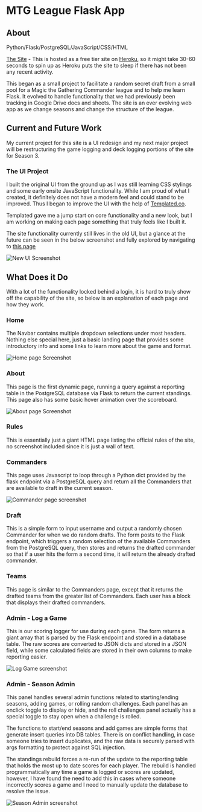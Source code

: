 # MTG League Flask App 
## About
Python/Flask/PostgreSQL/JavaScript/CSS/HTML

[The Site](https://fluffybunnyleague.herokuapp.com/) - This is hosted as a free tier site on [Heroku](https://heroku.com), so it might take 30-60 seconds to spin up as Heroku puts the site to sleep if there has not been any recent activity.

This began as a small project to facilitate a random secret draft from a small pool for a Magic the Gathering Commander league and to help me learn Flask. It evolved to handle functionality that we had previously been tracking in Google Drive docs and sheets. The site is an ever evolving web app as we change seasons and change the structure of the league. 

## Current and Future Work
My current project for this site is a UI redesign and my next major project will be restructuring the game logging and deck logging portions of the site for Season 3. 


### The UI Project
I built the original UI from the ground up as I was still learning CSS stylings and some early onsite JavaScript functionality. While I am proud of what I created, it definitely does not have a modern feel and could stand to be improved. Thus I began to improve the UI with the help of [Templated.co](https://templated.co/).

Templated gave me a jump start on core functionality and a new look, but I am working on making each page something that truly feels like I built it. 

The site functionality currently still lives in the old UI, but a glance at the future can be seen in the below screenshot and fully explored by navigating to [this page](https://fluffybunnyleague.herokuapp.com/new_ui)

![New UI Screenshot](static/assets/webapp_newui.png)


## What Does it Do

With a lot of the functionality locked behind a login, it is hard to truly show off the capability of the site, so below is an explanation of each page and how they work.

### Home

The Navbar contains multiple dropdown selections under most headers. Nothing else special here, just a basic landing page that provides some introductory info and some links to learn more about the game and format.

![Home page Screenshot](static/assets/webapp_home.png)

### About

This page is the first dynamic page, running a query against a reporting table in the PostgreSQL database via Flask to return the current standings. This page also has some basic hover animation over the scoreboard.

![About page Screenshot](static/assets/webapp_about.png)

### Rules

This is essentially just a giant HTML page listing the official rules of the site, no screenshot included since it is just a wall of text.

### Commanders

This page uses Javascript to loop through a Python dict provided by the flask endpoint via a PostgreSQL query and return all the Commanders that are available to draft in the current season.

![Commander page screenshot](static/assets/webapp_comms.png)

### Draft

This is a simple form to input username and output a randomly chosen Commander for when we do random drafts. The form posts to the Flask endpoint, which triggers a random selection of the available Commanders from the PostgreSQL query, then stores and returns the drafted commander so that if a user hits the form a second time, it will return the already drafted commander. 

### Teams

This page is similar to the Commanders page, except that it returns the drafted teams from the greater list of Commanders. Each user has a block that displays their drafted commanders.

### Admin - Log a Game

This is our scoring logger for use during each game. The form returns a giant array that is parsed by the Flask endpoint and stored in a database table. The raw scores are converted to JSON dicts and stored in a JSON field, while some calculated fields are stored in their own columns to make reporting easier.

![Log Game screenshot](static/assets/webapp_logging.png)

### Admin - Season Admin

This panel handles several admin functions related to starting/ending seasons, adding games, or rolling random challenges. Each panel has an onclick toggle to display or hide, and the roll challenges panel actually has a special toggle to stay open when a challenge is rolled. 

The functions to start/end seasons and add games are simple forms that generate insert queries into DB tables. There is on conflict handling, in case someone tries to insert duplicates, and the raw data is securely parsed with args formatting to protect against SQL injection.

The standings rebuild forces a re-run of the update to the reporting table that holds the most up to date scores for each player. The rebuild is handled programmatically any time a game is logged or scores are updated, however, I have found the need to add this in cases where someone incorrectly scores a game and I need to manually update the database to resolve the issue.

![Season Admin screenshot](static/assets/webapp_admin.png)


